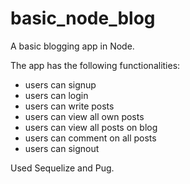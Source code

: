 # basic_node_blog
A basic blogging app in Node. 

The app has the following functionalities:
* users can signup
* users can login
* users can write posts
* users can view all own posts
* users can view all posts on blog
* users can comment on all posts
* users can signout

Used Sequelize and Pug.
